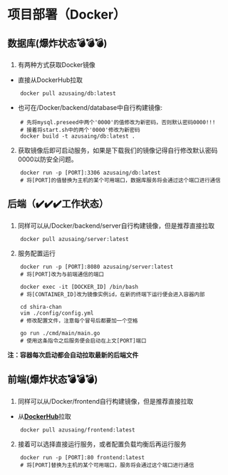 # 项目部署（Docker）
## 数据库(爆炸状态💣💣💣)
1) 有两种方式获取Docker镜像
* 直接从DockerHub拉取

```shell
	docker pull azusaing/db:latest
```

* 也可在/Docker/backend/database中自行构建镜像:
```shell
	# 先将mysql.preseed中两个'0000'的值修改为新密码，否则默认密码0000!!!
	# 接着将start.sh中的两个'0000'修改为新密码
	docker build -t azusaing/db:latest .
```

2) 获取镜像后即可启动服务，如果是下载我们的镜像记得自行修改默认密码0000以防安全问题。

```shell
	docker run -p [PORT]:3306 azusaing/db:latest
	# 将[PORT]的值替换为主机的某个可用端口，数据库服务将会通过这个端口进行通信
```

## 后端（✔️✔️✔️工作状态）
1) 同样可以从/Docker/backend/server自行构建镜像，但是推荐直接拉取

```shell
	docker pull azusaing/server:latest
```

2) 服务配置运行

```shell
	docker run -p [PORT]:8080 azusaing/server:latest
	# 将[PORT]改为与前端通信的端口

	docker exec -it [DOCKER_ID] /bin/bash
	# 将[CONTAINER_ID]改为镜像实例id，在新的终端下运行便会进入容器内部

	cd shira-chan
	vim ./config/config.yml
	# 修改配置文件，注意每个冒号后都要加一个空格

	go run ./cmd/main/main.go
	# 使用这条指令之后服务便会启动在上文[PORT]端口
```
**注：容器每次启动都会自动拉取最新的后端文件**
   

##  前端(爆炸状态💣💣💣)

1) 同样可以从/Docker/frontend自行构建镜像，但是推荐直接拉取

* 从[**DockerHub**]()拉取

```
	docker pull azusaing/frontend:latest
```


2) 接着可以选择直接运行服务，或者配置负载均衡后再运行服务
```shell
	docker run -p [PORT]:80 frontend:latest
	# 将[PORT]替换为主机的某个可用端口，服务将会通过这个端口进行通信
```

